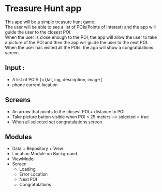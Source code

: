 # Treasure Hunt app

This app will be a simple treasure hunt game.  
The user will be able to see a list of POIs(Points of Interest) and the app will guide the user 
to the closest POI.  
When the user is close enough to the POI, the app will allow the user to take a picture of the POI and then the app will guide the user to the next POI. When the user has visited all the POIs, the app will show a congratulations screen.

## Input :
 
- A list of POIS ( id,lat, lng, description, image )
- phone current location

## Screens

- An arrow that points to the closest POI + distance to POI 
- Take picture button visible when POI < 25 meters —> selected = true
- When all selected set congratulations screen


## Modules

- Data + Repository + View
- Location Module on Background
- ViewModel
- Screen
    - Loading
    - Error Location
    - Next POI
    - Congratulations 